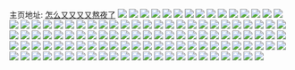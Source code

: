 主页地址: [怎么又又又又熬夜了](https://weibo.com/u/5874665868) 
![](https://wx4.sinaimg.cn/mw2000/006pzuXily1h9gita7tglj30e60e5wii.jpg) 
![](https://wx4.sinaimg.cn/mw2000/006pzuXily1h99kbgk67yj30hk0h6wi2.jpg) 
![](https://wx4.sinaimg.cn/mw2000/006pzuXily1h92dm3e5ftj32bc333kjm.jpg) 
![](https://wx4.sinaimg.cn/mw2000/006pzuXily1h92dq0bzawj30u00wq44r.jpg) 
![](https://wx4.sinaimg.cn/mw2000/006pzuXily1h92dm51eq2j32o03c4qv6.jpg) 
![](https://wx4.sinaimg.cn/mw2000/006pzuXily1h92dmalcp1j31kw35se82.jpg) 
![](https://wx4.sinaimg.cn/mw2000/006pzuXily1h92dm7s7pej34mo2lkb2c.jpg) 
![](https://wx4.sinaimg.cn/mw2000/006pzuXily1h92dmdhlwlj31kw35sqv6.jpg) 
![](https://wx4.sinaimg.cn/mw2000/006pzuXily1h92dm0w5dhj30qo0zk12d.jpg) 
![](https://wx4.sinaimg.cn/mw2000/006pzuXily1h92dq1ecucj31w020nx6p.jpg) 
![](https://wx4.sinaimg.cn/mw2000/006pzuXily1h92drdsb8lj32bc3347wi.jpg) 
![](https://wx4.sinaimg.cn/mw2000/006pzuXily1h90c6qeft1j31s035se82.jpg) 
![](https://wx4.sinaimg.cn/mw2000/006pzuXily1h90c6wt69fj31s035skjm.jpg) 
![](https://wx4.sinaimg.cn/mw2000/006pzuXily1h90c734f78j31s035s4qq.jpg) 
![](https://wx4.sinaimg.cn/mw2000/006pzuXily1h90c84mwibj32d847wnpj.jpg) 
![](https://wx4.sinaimg.cn/mw2000/006pzuXily1h90c7ca3daj32lk4mo7wn.jpg) 
![](https://wx4.sinaimg.cn/mw2000/006pzuXily1h90carvkk0j32lk4mokjq.jpg) 
![](https://wx4.sinaimg.cn/mw2000/006pzuXily1h90cc7eme7j32lk4mo7wj.jpg) 
![](https://wx4.sinaimg.cn/mw2000/006pzuXily1h90ca7jigoj32cl3nbhdw.jpg) 
![](https://wx4.sinaimg.cn/mw2000/006pzuXily1h90cahpsdsj32d847w1kz.jpg) 
![](https://wx4.sinaimg.cn/mw2000/006pzuXily1h8wvd1rssyj30ty1h6gqj.jpg) 
![](https://wx4.sinaimg.cn/mw2000/006pzuXily1h8wr1qvst8j32o02yk1ky.jpg) 
![](https://wx4.sinaimg.cn/mw2000/006pzuXily1h8wr1rjprej30u00u0aiu.jpg) 
![](https://wx4.sinaimg.cn/mw2000/006pzuXily1h8wr1xkojpj30tw0h4wfo.jpg) 
![](https://wx4.sinaimg.cn/mw2000/006pzuXily1h8wr1x6c3dj31r535shdu.jpg) 
![](https://wx4.sinaimg.cn/mw2000/006pzuXily1h8wr20orkij31w01w0qv5.jpg) 
![](https://wx4.sinaimg.cn/mw2000/006pzuXily1h8wr2fxzwxj30to0bxjt3.jpg) 
![](https://wx4.sinaimg.cn/mw2000/006pzuXily1h8vhnqsdisj31w01w0u0x.jpg) 
![](https://wx4.sinaimg.cn/mw2000/006pzuXily1h8r4xxp87gj30li0liwf8.jpg) 
![](https://wx4.sinaimg.cn/mw2000/006pzuXily1h8r4xy3gh1j30ty0otdvw.jpg) 
![](https://wx4.sinaimg.cn/mw2000/006pzuXily1h8l79wkdubj30u00fx0v0.jpg) 
![](https://wx4.sinaimg.cn/mw2000/006pzuXily1h8k3krbzs7j32w82yrqv5.jpg) 
![](https://wx4.sinaimg.cn/mw2000/006pzuXily1h8k3kixq8xj30zk1beaj5.jpg) 
![](https://wx4.sinaimg.cn/mw2000/006pzuXily1h8k3l4wfxzj32o03k0npe.jpg) 
![](https://wx4.sinaimg.cn/mw2000/006pzuXily1h8k3lkl7ljj31s035sb2a.jpg) 
![](https://wx4.sinaimg.cn/mw2000/006pzuXily1h8k3lqa5fej31s035s1ky.jpg) 
![](https://wx4.sinaimg.cn/mw2000/006pzuXily1h8k3ludcryj32io1w0qv5.jpg) 
![](https://wx4.sinaimg.cn/mw2000/006pzuXily1h8ixq9on1kj30ty0qg797.jpg) 
![](https://wx4.sinaimg.cn/mw2000/006pzuXily1h89punnbd0j32qj3bn4qr.jpg) 
![](https://wx4.sinaimg.cn/mw2000/006pzuXily1h89puqtphtj32o02wdkjm.jpg) 
![](https://wx4.sinaimg.cn/mw2000/006pzuXily1h89pv6ku7lj30nz12idp8.jpg) 
![](https://wx4.sinaimg.cn/mw2000/006pzuXily1h89puy7zqdj32o034j1kz.jpg) 
![](https://wx4.sinaimg.cn/mw2000/006pzuXily1h89pv4r4zuj33k02o0kjm.jpg) 
![](https://wx4.sinaimg.cn/mw2000/006pzuXily1h89puumftpj32o039z4qr.jpg) 
![](https://wx4.sinaimg.cn/mw2000/006pzuXily1h89pvc12b1j32o03k0b2c.jpg) 
![](https://wx4.sinaimg.cn/mw2000/006pzuXily1h89pvch1ztj30qo0wwtb0.jpg) 
![](https://wx4.sinaimg.cn/mw2000/006pzuXily1h89pvcsacfj30qo0qo41f.jpg) 
![](https://wx4.sinaimg.cn/mw2000/006pzuXily1h80jn7nnhdj318q0egtj1.jpg) 
![](https://wx4.sinaimg.cn/mw2000/006pzuXily1h80fab1nguj32o03k0x6q.jpg) 
![](https://wx4.sinaimg.cn/mw2000/006pzuXily1h80fb3xnyqj33k02o0npe.jpg) 
![](https://wx4.sinaimg.cn/mw2000/006pzuXily1h80fagc2n7j33k02o04qq.jpg) 
![](https://wx4.sinaimg.cn/mw2000/006pzuXily1h80f9iuvlkj31w01w0hdt.jpg) 
![](https://wx4.sinaimg.cn/mw2000/006pzuXily1h80f9op5kej31w02ioe82.jpg) 
![](https://wx4.sinaimg.cn/mw2000/006pzuXily1h80f9t2ldhj31vo1quu0x.jpg) 
![](https://wx4.sinaimg.cn/mw2000/006pzuXily1h80fap15rxj33k02o0npf.jpg) 
![](https://wx4.sinaimg.cn/mw2000/006pzuXily1h80fblztvlj32o03k0u0y.jpg) 
![](https://wx4.sinaimg.cn/mw2000/006pzuXily1h80fbcpoagj335s2dc1kz.jpg) 
![](https://wx4.sinaimg.cn/mw2000/006pzuXily1h7x03bb8y3j30qo0qojt4.jpg) 
![](https://wx4.sinaimg.cn/mw2000/006pzuXily1h7wnot8h8oj32o03k07wm.jpg) 
![](https://wx4.sinaimg.cn/mw2000/006pzuXily1h7qqahtwvuj32o03k0qv7.jpg) 
![](https://wx4.sinaimg.cn/mw2000/006pzuXily1h7qqamyc5mj32o03k0x6q.jpg) 
![](https://wx4.sinaimg.cn/mw2000/006pzuXily1h7qqaou26lj32o03k0b2b.jpg) 
![](https://wx4.sinaimg.cn/mw2000/006pzuXily1h7qqakcho3j33k02o0kjm.jpg) 
![](https://wx4.sinaimg.cn/mw2000/006pzuXily1h7qqubr8x1j30qo0q5ahn.jpg) 
![](https://wx4.sinaimg.cn/mw2000/006pzuXily1h7qquqdlk8j32o02o0b2b.jpg) 
![](https://wx4.sinaimg.cn/mw2000/006pzuXily1h7qqapeck0j30qo0zkwse.jpg) 
![](https://wx4.sinaimg.cn/mw2000/006pzuXily1h7qqstqjygj30qo0zkh0j.jpg) 
![](https://wx4.sinaimg.cn/mw2000/006pzuXily1h7qqaqfuvsj30qo0zkqhp.jpg) 
![](https://wx4.sinaimg.cn/mw2000/006pzuXily1h72rzd9r5rj33k02o0kce.jpg) 
![](https://wx4.sinaimg.cn/mw2000/006pzuXily1h72rzeswu5j32o02o04qr.jpg) 
![](https://wx4.sinaimg.cn/mw2000/006pzuXily1h72rzhq9h5j32o03k0x6q.jpg) 
![](https://wx4.sinaimg.cn/mw2000/006pzuXily1h72rzkzt61j33k02o0kjn.jpg) 
![](https://wx4.sinaimg.cn/mw2000/006pzuXily1h72rzluzdxj32o03k0jvb.jpg) 
![](https://wx4.sinaimg.cn/mw2000/006pzuXily1h72s48kq26j32o03k04qs.jpg) 
![](https://wx4.sinaimg.cn/mw2000/006pzuXily1h72s1eahpqj32o03k0n7r.jpg) 
![](https://wx4.sinaimg.cn/mw2000/006pzuXily1h72rzmqffaj32eu2sehdt.jpg) 
![](https://wx4.sinaimg.cn/mw2000/006pzuXily1h72rzbcx7vj33k02o01kz.jpg) 
![](https://wx4.sinaimg.cn/mw2000/006pzuXily1h6yasisccrj316o1kwtm8.jpg) 
![](https://wx4.sinaimg.cn/mw2000/006pzuXily1h6tngejr3wj32o03k0u0z.jpg) 
![](https://wx4.sinaimg.cn/mw2000/006pzuXily1h6tncp8auvj32o03k0x6r.jpg) 
![](https://wx4.sinaimg.cn/mw2000/006pzuXily1h6tnj8szjlj32o03k0u0y.jpg) 
![](https://wx4.sinaimg.cn/mw2000/006pzuXily1h6tnd21h7cj32o03k0ndq.jpg) 
![](https://wx4.sinaimg.cn/mw2000/006pzuXily1h6tndhbkz6j32o03k01kz.jpg) 
![](https://wx4.sinaimg.cn/mw2000/006pzuXily1h6tndpi9f8j32o03k07h2.jpg) 
![](https://wx4.sinaimg.cn/mw2000/006pzuXily1h6tndxmjntj33k02o04qr.jpg) 
![](https://wx4.sinaimg.cn/mw2000/006pzuXily1h6tne07wzhj32o02o0b2a.jpg) 
![](https://wx4.sinaimg.cn/mw2000/006pzuXily1h6tnjc9hhqj32o02o0hdu.jpg) 
![](https://wx4.sinaimg.cn/mw2000/006pzuXily1h6pe2incq7j33k02o04qq.jpg) 
![](https://wx4.sinaimg.cn/mw2000/006pzuXily1h6j6p159u0j32dc35se83.jpg) 
![](https://wx4.sinaimg.cn/mw2000/006pzuXily1h6fm6o25p6j32o03k0qv7.jpg) 
![](https://wx4.sinaimg.cn/mw2000/006pzuXily1h6fmat1q67j33k02o0u0y.jpg) 
![](https://wx4.sinaimg.cn/mw2000/006pzuXily1h6fm6e8a4sj32o03k07wj.jpg) 
![](https://wx4.sinaimg.cn/mw2000/006pzuXily1h6fm4zo80qj32o02o0k0t.jpg) 
![](https://wx4.sinaimg.cn/mw2000/006pzuXily1h6fm566tanj32o03k07am.jpg) 
![](https://wx4.sinaimg.cn/mw2000/006pzuXily1h6fm4m624xj32o03k04g4.jpg) 
![](https://wx4.sinaimg.cn/mw2000/006pzuXily1h6fm657c0ej33k02o0am1.jpg) 
![](https://wx4.sinaimg.cn/mw2000/006pzuXily1h6fm5d57iqj32o03k0kjm.jpg) 
![](https://wx4.sinaimg.cn/mw2000/006pzuXily1h6fm5lcj6wj33k02o0b2b.jpg) 
![](https://wx4.sinaimg.cn/mw2000/006pzuXily1h6eh8apkssj32o03k0tj7.jpg) 
![](https://wx4.sinaimg.cn/mw2000/006pzuXily1h6eh8don98j30u00u0qfn.jpg) 
![](https://wx4.sinaimg.cn/mw2000/006pzuXily1h6eh8eerpbj30tq08vgpe.jpg) 
![](https://wx4.sinaimg.cn/mw2000/006pzuXigy1h2b6btrd24j30ts0lsgnx.jpg) 
![](https://wx4.sinaimg.cn/mw2000/006pzuXigy1h2b6buddp9j30rw0kntdy.jpg) 
![](https://wx4.sinaimg.cn/mw2000/006pzuXily1h1g7d64oe7j32o03k0kjm.jpg) 
![](https://wx4.sinaimg.cn/mw2000/006pzuXily1h1g7d6ljg5j31be0zk7cq.jpg) 
![](https://wx4.sinaimg.cn/mw2000/006pzuXily1h05rps9kl2j30ty1eekb2.jpg) 
![](https://wx4.sinaimg.cn/mw2000/006pzuXily1h05rpsu56uj30t42b94ds.jpg) 
![](https://wx4.sinaimg.cn/mw2000/006pzuXily1gumu92xvzuj62o032q4qq02.jpg) 
![](https://wx4.sinaimg.cn/mw2000/006pzuXily1gumu974dg4j63k02o0hdv02.jpg) 
![](https://wx4.sinaimg.cn/mw2000/006pzuXily1gumu94eofqj635s2dc7ty02.jpg) 
![](https://wx4.sinaimg.cn/mw2000/006pzuXily1gumudfmrmlj62dc2yp1ky02.jpg) 
![](https://wx4.sinaimg.cn/mw2000/006pzuXily1gumuawblrtj62dc2ove8202.jpg) 
![](https://wx4.sinaimg.cn/mw2000/006pzuXily1gumua0wxs0j62dc2dcu0x02.jpg) 
